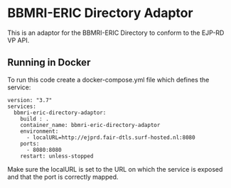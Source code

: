 # BBMRI-ERIC Directory Adaptor

This is an adaptor for the BBMRI-ERIC Directory to conform to the EJP-RD VP API.

## Running in Docker

To run this code create a docker-compose.yml file which defines the service:
```
version: "3.7"
services:
  bbmri-eric-directory-adaptor:
    build : .
    container_name: bbmri-eric-directory-adaptor
    environment:
      - localURL=http://ejprd.fair-dtls.surf-hosted.nl:8080
    ports:
      - 8080:8080
    restart: unless-stopped
```
Make sure the localURL is set to the URL on which the service is exposed and that the port
is correctly mapped.

